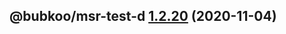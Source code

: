 ## @bubkoo/msr-test-d [1.2.20](https://github.com/bubkoo/monorepo-semantic-release/compare/@bubkoo/msr-test-d@1.2.19...@bubkoo/msr-test-d@1.2.20) (2020-11-04)
